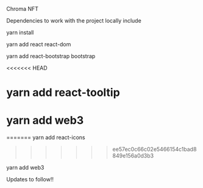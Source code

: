 Chroma NFT

Dependencies to work with the project locally include

yarn install

yarn add react react-dom

yarn add react-bootstrap bootstrap

<<<<<<< HEAD
# yarn add react-tooltip

# yarn add web3
=======
yarn add react-icons
>>>>>>> ee57ec0c66c02e5466154c1bad8849e156a0d3b3

yarn add web3

Updates to follow!!
